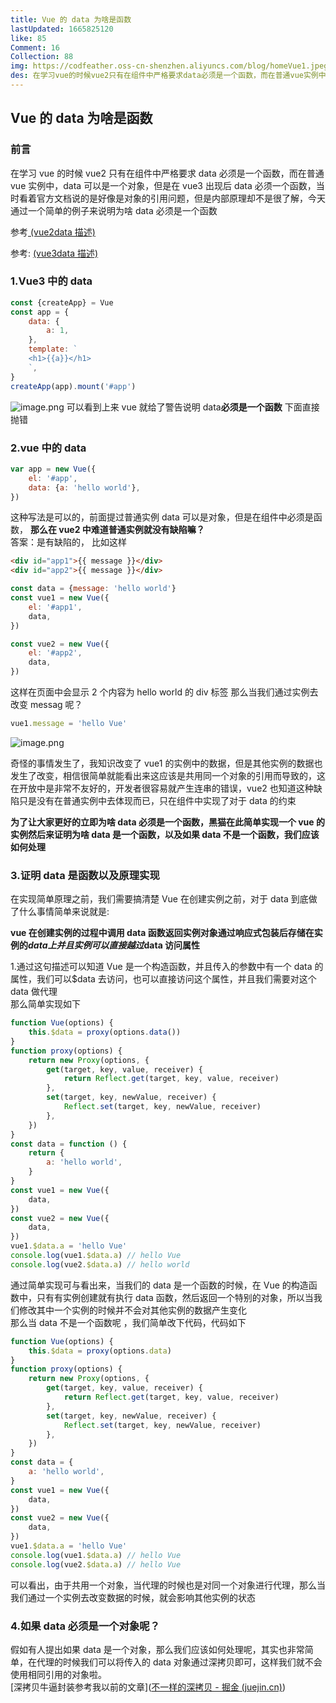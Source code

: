 ```yaml
---
title: Vue 的 data 为啥是函数
lastUpdated: 1665825120
like: 85
Comment: 16
Collection: 88
img: https://codfeather.oss-cn-shenzhen.aliyuncs.com/blog/homeVue1.jpeg
des: 在学习vue的时候vue2只有在组件中严格要求data必须是一个函数，而在普通vue实例中，data可以是一个对象，但是在vue3出现后data必须一个函数，当时看着官方文档说的是好像是对象的引用问题，但是内部原理却不是很了解，今天通过一个简单的例子来说明为啥data必须是一个函数
---
```


## Vue 的 data 为啥是函数

### 前言

在学习 vue 的时候 vue2 只有在组件中严格要求 data 必须是一个函数，而在普通 vue 实例中，data 可以是一个对象，但是在 vue3 出现后 data 必须一个函数，当时看着官方文档说的是好像是对象的引用问题，但是内部原理却不是很了解，今天通过一个简单的例子来说明为啥 data 必须是一个函数

参考[ (vue2data 描述)](https://v2.cn.vuejs.org/v2/api/#data)

参考: [(vue3data 描述)](https://cn.vuejs.org/api/options-state.html#data)

### 1.Vue3 中的 data

```js
const {createApp} = Vue
const app = {
	data: {
		a: 1,
	},
	template: `
    <h1>{{a}}</h1>
    `,
}
createApp(app).mount('#app')
```

![image.png](https://codfeather.oss-cn-shenzhen.aliyuncs.com/blog/fu1.webp)
可以看到上来 vue 就给了警告说明 data**必须是一个函数** 下面直接抛错

### 2.vue 中的 data

```js
var app = new Vue({
	el: '#app',
	data: {a: 'hello world'},
})
```

这种写法是可以的，前面提过普通实例 data 可以是对象，但是在组件中必须是函数，
**那么在 vue2 中难道普通实例就没有缺陷嘛？** <br>
答案：是有缺陷的，
比如这样

```html
<div id="app1">{{ message }}</div>
<div id="app2">{{ message }}</div>
```

```js
const data = {message: 'hello world'}
const vue1 = new Vue({
	el: '#app1',
	data,
})

const vue2 = new Vue({
	el: '#app2',
	data,
})
```

这样在页面中会显示 2 个内容为 hello world 的 div 标签
那么当我们通过实例去改变 messag 呢？

```js
vue1.message = 'hello Vue'
```

![image.png](https://codfeather.oss-cn-shenzhen.aliyuncs.com/blog/fu2.webp)

奇怪的事情发生了，我知识改变了 vue1 的实例中的数据，但是其他实例的数据也发生了改变，相信很简单就能看出来这应该是共用同一个对象的引用而导致的，这在开放中是非常不友好的，开发者很容易就产生连串的错误，vue2 也知道这种缺陷只是没有在普通实例中去体现而已，只在组件中实现了对于 data 的约束

**为了让大家更好的立即为啥 data 必须是一个函数，黑猫在此简单实现一个 vue 的实例然后来证明为啥 data 是一个函数，以及如果 data 不是一个函数，我们应该如何处理**

### 3.证明 data 是函数以及原理实现

在实现简单原理之前，我们需要搞清楚 Vue 在创建实例之前，对于 data 到底做了什么事情简单来说就是:

<strong>vue 在创建实例的过程中调用 data 函数返回实例对象通过响应式包装后存储在实例的$data上并且实例可以直接越过$data 访问属性</strong>

1.通过这句描述可以知道 Vue 是一个构造函数，并且传入的参数中有一个 data 的属性，我们可以$data 去访问，也可以直接访问这个属性，并且我们需要对这个 data 做代理<br>
那么简单实现如下

```js
function Vue(options) {
	this.$data = proxy(options.data())
}
function proxy(options) {
	return new Proxy(options, {
		get(target, key, value, receiver) {
			return Reflect.get(target, key, value, receiver)
		},
		set(target, key, newValue, receiver) {
			Reflect.set(target, key, newValue, receiver)
		},
	})
}
const data = function () {
	return {
		a: 'hello world',
	}
}
const vue1 = new Vue({
	data,
})
const vue2 = new Vue({
	data,
})
vue1.$data.a = 'hello Vue'
console.log(vue1.$data.a) // hello Vue
console.log(vue2.$data.a) // hello world
```

通过简单实现可与看出来，当我们的 data 是一个函数的时候，在 Vue 的构造函数中，只有有实例创建就有执行 data 函数，然后返回一个特别的对象，所以当我们修改其中一个实例的时候并不会对其他实例的数据产生变化<br>
那么当 data 不是一个函数呢 ，我们简单改下代码，代码如下

```js
function Vue(options) {
	this.$data = proxy(options.data)
}
function proxy(options) {
	return new Proxy(options, {
		get(target, key, value, receiver) {
			return Reflect.get(target, key, value, receiver)
		},
		set(target, key, newValue, receiver) {
			Reflect.set(target, key, newValue, receiver)
		},
	})
}
const data = {
	a: 'hello world',
}
const vue1 = new Vue({
	data,
})
const vue2 = new Vue({
	data,
})
vue1.$data.a = 'hello Vue'
console.log(vue1.$data.a) // hello Vue
console.log(vue2.$data.a) // hello Vue
```

可以看出，由于共用一个对象，当代理的时候也是对同一个对象进行代理，那么当我们通过一个实例去改变数据的时候，就会影响其他实例的状态

### 4.如果 data 必须是一个对象呢？

假如有人提出如果 data 是一个对象，那么我们应该如何处理呢，其实也非常简单，在代理的时候我们可以将传入的 data 对象通过深拷贝即可，这样我们就不会使用相同引用的对象啦。<br>
[深拷贝牛逼封装参考我以前的文章]([不一样的深拷贝 - 掘金 (juejin.cn)](https://juejin.cn/post/7120893997718962213))
